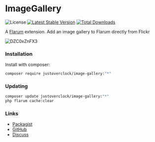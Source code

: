 # ImageGallery

![License](https://img.shields.io/badge/license-MIT-blue.svg) [![Latest Stable Version](https://img.shields.io/packagist/v/justoverclock/image-gallery.svg)](https://packagist.org/packages/justoverclock/image-gallery) [![Total Downloads](https://img.shields.io/packagist/dt/justoverclock/image-gallery.svg)](https://packagist.org/packages/justoverclock/image-gallery)

A [Flarum](http://flarum.org) extension. Add an image gallery to Flarum directly from Flickr

![DZC0xZnFX3](https://user-images.githubusercontent.com/79002016/126160076-afb1a2de-0696-4811-8749-205842708696.gif)


### Installation

Install with composer:

```sh
composer require justoverclock/image-gallery:"*"
```

### Updating

```sh
composer update justoverclock/image-gallery:"*"
php flarum cache:clear
```

### Links

- [Packagist](https://packagist.org/packages/justoverclock/image-gallery)
- [GitHub](https://github.com/justoverclockl/image-gallery)
- [Discuss](https://discuss.flarum.org/d/PUT_DISCUSS_SLUG_HERE)
